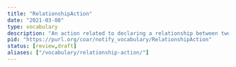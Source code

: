 ```yaml
---
title: "RelationshipAction"
date: "2021-03-08"
type: vocabulary
description: "An action related to declaring a relationship between two resources"
pid: "https://purl.org/coar/notify_vocabulary/RelationshipAction"
status: [review,draft]
aliases: ["/vocabulary/relationship-action/"]
---
```


